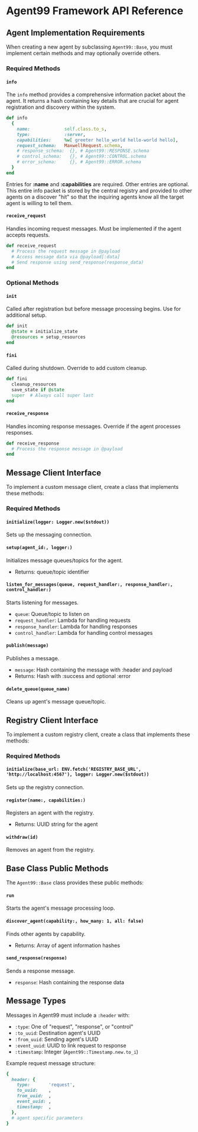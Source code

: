 # Agent99 Framework API Reference

## Agent Implementation Requirements

When creating a new agent by subclassing `Agent99::Base`, you must implement certain methods and may optionally override others.

### Required Methods

#### `info`
 The `info` method provides a comprehensive information packet about the agent. It returns a hash containing key details that are crucial for agent registration and discovery within the system.
```ruby
def info
  {
    name:             self.class.to_s,
    type:             :server,
    capabilities:     %w[ greeter hello_world hello-world hello],
    request_schema:   MaxwellRequest.schema,
    # response_schema:  {}, # Agent99::RESPONSE.schema
    # control_schema:   {}, # Agent99::CONTROL.schema
    # error_schema:     {}, # Agent99::ERROR.schema
  }
end
```

Entries for **:name** and **:capabilities** are required.  Other entries are optional.  This entire info packet is stored by the central registry and provided to other agents on a discover "hit" so that the inquiring agents know all the target agent is willing to tell them.

#### `receive_request`
Handles incoming request messages. Must be implemented if the agent accepts requests.
```ruby
def receive_request
  # Process the request message in @payload
  # Access message data via @payload[:data]
  # Send response using send_response(response_data)
end
```

### Optional Methods

#### `init`
Called after registration but before message processing begins. Use for additional setup.
```ruby
def init
  @state = initialize_state
  @resources = setup_resources
end
```

#### `fini`
Called during shutdown. Override to add custom cleanup.
```ruby
def fini
  cleanup_resources
  save_state if @state
  super  # Always call super last
end
```

#### `receive_response`
Handles incoming response messages. Override if the agent processes responses.
```ruby
def receive_response
  # Process the response message in @payload
end
```

## Message Client Interface

To implement a custom message client, create a class that implements these methods:

### Required Methods

#### `initialize(logger: Logger.new($stdout))`
Sets up the messaging connection.

#### `setup(agent_id:, logger:)`
Initializes message queues/topics for the agent.
- Returns: queue/topic identifier

#### `listen_for_messages(queue, request_handler:, response_handler:, control_handler:)`
Starts listening for messages.
- `queue`: Queue/topic to listen on
- `request_handler`: Lambda for handling requests
- `response_handler`: Lambda for handling responses
- `control_handler`: Lambda for handling control messages

#### `publish(message)`
Publishes a message.
- `message`: Hash containing the message with :header and payload
- Returns: Hash with :success and optional :error

#### `delete_queue(queue_name)`
Cleans up agent's message queue/topic.

## Registry Client Interface

To implement a custom registry client, create a class that implements these methods:

### Required Methods

#### `initialize(base_url: ENV.fetch('REGISTRY_BASE_URL', 'http://localhost:4567'), logger: Logger.new($stdout))`
Sets up the registry connection.

#### `register(name:, capabilities:)`
Registers an agent with the registry.
- Returns: UUID string for the agent

#### `withdraw(id)`
Removes an agent from the registry.

## Base Class Public Methods

The `Agent99::Base` class provides these public methods:

#### `run`
Starts the agent's message processing loop.

#### `discover_agent(capability:, how_many: 1, all: false)`
Finds other agents by capability.
- Returns: Array of agent information hashes

#### `send_response(response)`
Sends a response message.
- `response`: Hash containing the response data

## Message Types

Messages in Agent99 must include a `:header` with:
- `:type`: One of "request", "response", or "control"
- `:to_uuid`: Destination agent's UUID
- `:from_uuid`: Sending agent's UUID
- `:event_uuid`: UUID to link request to response
- `:timestamp`: Integer (`Agent99::Timestamp.new.to_i`)

Example request message structure:
```ruby
{
  header: {
    type:       'request',
    to_uuid:    ,
    from_uuid:  ,
    event_uuid: ,
    timestamp:  ,
  },
  # agent specific parameters
}
```

